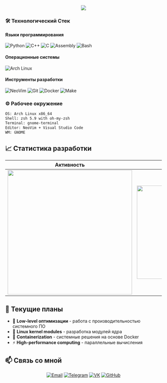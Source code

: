 <h1 align="center"> 
  <img src="https://readme-typing-svg.herokuapp.com/?font=JetBrains+Mono&size=30&duration=4000&color=6EE7B7&center=true&vCenter=true&width=500&height=70&lines=🚀+Никита+Осипов;💻+Системный+Разработчик" /> 
</h1>

### **🛠 Технологический Стек**

#### **Языки программирования**
![Python](https://img.shields.io/badge/Python-3776AB?style=for-the-badge&logo=python&logoColor=white)
![C++](https://img.shields.io/badge/C++-00599C?style=for-the-badge&logo=c%2B%2B&logoColor=white)
![C](https://img.shields.io/badge/C-A8B9CC?style=for-the-badge&logo=c&logoColor=black)
![Assembly](https://img.shields.io/badge/Assembly-8E0B0B?style=for-the-badge&logo=assemblyscript&logoColor=white)
![Bash](https://img.shields.io/badge/Bash-4EAA25?style=for-the-badge&logo=gnu-bash&logoColor=white)

#### **Операционные системы**
![Arch Linux](https://img.shields.io/badge/Arch_Linux-1793D1?style=for-the-badge&logo=arch-linux&logoColor=white)

#### **Инструменты разработки**
<!--![VS Code](https://img.shields.io/badge/VS_Code-007ACC?style=for-the-badge&logo=visual-studio-code&logoColor=white)-->
![NeoVim](https://img.shields.io/badge/NeoVim-57A143?style=for-the-badge&logo=neovim&logoColor=white)
![Git](https://img.shields.io/badge/Git-F05033?style=for-the-badge&logo=git&logoColor=white)
![Docker](https://img.shields.io/badge/Docker-2496ED?style=for-the-badge&logo=docker&logoColor=white)
![Make](https://img.shields.io/badge/Make-000000?style=for-the-badge&logo=gnu&logoColor=white)

### **⚙️ Рабочее окружение**
```bash
OS: Arch Linux x86_64
Shell: zsh 5.9 with oh-my-zsh
Terminal: gnome-terminal 
Editor: NeoVim + Visual Studio Code
WM: GNOME
```

## 📈 **Статистика разработки**

<div align="center">

| **Активность** | **Технологии** |
|:--------------:|:--------------:|
| <img src="https://github-readme-stats.vercel.app/api?username=crhlkj&show_icons=true&theme=radical&hide_border=true&bg_color=0d1117&title_color=6EE7B7&icon_color=6EE7B7&text_color=ffffff" width="400" /> | <img src="https://github-readme-stats.vercel.app/api/top-langs/?username=crhlkj&layout=compact&theme=radical&hide_border=true&bg_color=0d1117&title_color=6EE7B7&text_color=ffffff&langs_count=6" width="300" /> |

</div>

## 🚀 **Текущие планы**

- 🔧 **Low-level оптимизации** - работа с производительностью системного ПО
- 🐧 **Linux kernel modules** - разработка модулей ядра
- 🐳 **Containerization** - системные решения на основе Docker
- ⚡ **High-performance computing** - параллельные вычисления

## 📫 **Связь со мной**

<div align="center">

[![Email](https://img.shields.io/badge/📧_Email-n.osipov.06@mail.ru-2EA043?style=for-the-badge&logo=mail.ru&logoColor=white)](mailto:n.osipov.06@mail.ru)
[![Telegram](https://img.shields.io/badge/💬_Telegram-@sadik__you-26A5E4?style=for-the-badge&logo=telegram&logoColor=white)](https://t.me/sadik_you)
[![VK](https://img.shields.io/badge/👤_VK-@crhlkj-0077FF?style=for-the-badge&logo=vk&logoColor=white)](https://vk.com/crhlkj)
[![GitHub](https://img.shields.io/badge/💻_GitHub-crhlkj-181717?style=for-the-badge&logo=github&logoColor=white)](https://github.com/crhlkj)

</div>
